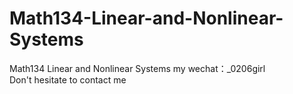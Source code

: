# Math134-Linear-and-Nonlinear-Systems
Math134 Linear and Nonlinear Systems my wechat：_0206girl Don't hesitate to contact me

